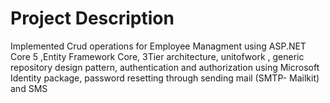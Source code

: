 # Project Description
Implemented Crud operations for Employee Managment using ASP.NET Core 5 ,Entity Framework Core, 3Tier
architecture, unitofwork , generic repository design pattern, authentication and authorization
using Microsoft Identity package, password resetting through sending mail (SMTP- Mailkit) and SMS
